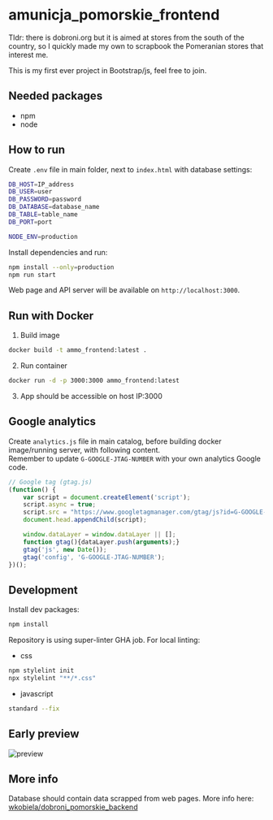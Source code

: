 # amunicja_pomorskie_frontend

Tldr: there is dobroni.org but it is aimed at stores from the south of the country, so I quickly made my own
to scrapbook the Pomeranian stores that interest me.

This is my first ever project in Bootstrap/js, feel free to join.

## Needed packages
- npm
- node

## How to run

Create `.env` file in main folder, next to `index.html` with database settings:

```bash
DB_HOST=IP_address
DB_USER=user
DB_PASSWORD=password
DB_DATABASE=database_name
DB_TABLE=table_name
DB_PORT=port

NODE_ENV=production
```

Install dependencies and run:
```bash
npm install --only=production
npm run start
```

Web page and API server will be available on  `http://localhost:3000`.

## Run with Docker

1. Build image
```bash
docker build -t ammo_frontend:latest .
```
2. Run container
```bash
docker run -d -p 3000:3000 ammo_frontend:latest
```
3. App should be accessible on host IP:3000

## Google analytics
Create `analytics.js` file in main catalog, before building docker image/running server, with following content.<br>
Remember to update `G-GOOGLE-JTAG-NUMBER` with your own analytics Google code.

```js
// Google tag (gtag.js)
(function() {
    var script = document.createElement('script');
    script.async = true;
    script.src = "https://www.googletagmanager.com/gtag/js?id=G-GOOGLE-JTAG-NUMBER";
    document.head.appendChild(script);

    window.dataLayer = window.dataLayer || [];
    function gtag(){dataLayer.push(arguments);}
    gtag('js', new Date());
    gtag('config', 'G-GOOGLE-JTAG-NUMBER');
})();
```

## Development
Install dev packages:
```bash
npm install
```

Repository is using super-linter GHA job. For local linting:
- css
```bash
npm stylelint init
npx stylelint "**/*.css"
```
- javascript
```bash
standard --fix
```

## Early preview

![preview](https://i.ibb.co/phS4pzd/Przechwytywanie.png)


## More info
Database should contain data scrapped from web pages. More info here:
[wkobiela/dobroni_pomorskie_backend](https://github.com/wkobiela/dobroni_pomorskie_backend)